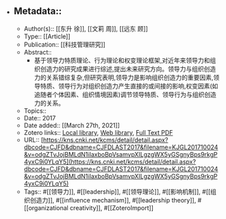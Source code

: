 - ## Metadata::
    - Author(s):: [[东升 徐]], [[文莉 周]], [[远东 顾]]
    - Type:: [[Article]]
    - Publication:: [[科技管理研究]]
    - Abstract::
        - 基于领导力特质理论、行为理论和权变理论框架,对近年来领导力和组织创造力的研究成果进行综述,提出未来研究方向。领导力与组织创造力的关系错综复杂,但研究表明,领导力是影响组织创造力的重要因素,领导特质、领导行为对组织创造力产生直接的或间接的影响,权变因素(如追随者个体因素、组织情境因素)调节领导特质、领导行为与组织创造力的关系。
    - Topics:: 
    - Date:: 2017
    - Date added:: [[March 27th, 2021]]
    - Zotero links:: [Local library](zotero://select/library/items/I7BJKRFQ), [Web library](https://www.zotero.org/users/7147715/items/I7BJKRFQ), [Full Text PDF](zotero://open-pdf/library/items/VE6YTNW5)
    - URL:: [https://kns.cnki.net/kcms/detail/detail.aspx?dbcode=CJFD&dbname=CJFDLAST2017&filename=KJGL201710024&v=odgZTvJojBMLdN1iIaxboBpVsamvpXILgzgWX5yGSgnyBps9rkgP4yxC9i0YLqY5](https://kns.cnki.net/kcms/detail/detail.aspx?dbcode=CJFD&dbname=CJFDLAST2017&filename=KJGL201710024&v=odgZTvJojBMLdN1iIaxboBpVsamvpXILgzgWX5yGSgnyBps9rkgP4yxC9i0YLqY5)
    - Tags:: #[[领导力]], #[[leadership]], #[[领导理论]], #[[影响机制]], #[[组织创造力]], #[[influence mechanism]], #[[leadership theory]], #[[organizational creativity]], #[[ZoteroImport]]
